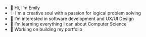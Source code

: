 - 👋 Hi, I’m Emily
- ✨ I'm a creative soul with a passion for logical problem solving
- 👀 I’m interested in software development and UX/UI Design
- 🌱 I’m learning everything I can about Computer Science
- 🔨 Working on building my portfolio

<!---
EmilyClare4/EmilyClare4 is a ✨ special ✨ repository because its `README.md` (this file) appears on your GitHub profile.
You can click the Preview link to take a look at your changes.
--->
